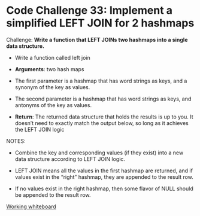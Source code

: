 # Code Challenge 33: Implement a simplified LEFT JOIN for 2 hashmaps

Challenge: **Write a function that LEFT JOINs two hashmaps into a single data structure.**

- Write a function called left join
- **Arguments**: two hash maps

- The first parameter is a hashmap that has word strings as keys, and a synonym of the key as values.

- The second parameter is a hashmap that has word strings as keys, and antonyms of the key as values.

- **Return**: The returned data structure that holds the results is up to you. It doesn’t need to exactly match the output below, so long as it achieves the LEFT JOIN logic

NOTES:

- Combine the key and corresponding values (if they exist) into a new data structure according to LEFT JOIN logic.

- LEFT JOIN means all the values in the first hashmap are returned, and if values exist in the “right” hashmap, they are appended to the result row.

- If no values exist in the right hashmap, then some flavor of NULL should be appended to the result row.

[Working whiteboard](https://www.figma.com/file/muzW8su7SMMJiCQEzZQSi5/Untitled?node-id=0%3A1&t=shNYzQn2XPDoPPz4-1)
